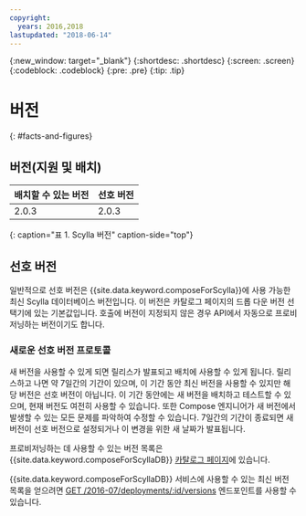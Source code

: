 ```yaml
---
copyright:
  years: 2016,2018
lastupdated: "2018-06-14"
---
```


{:new_window: target="_blank"}
{:shortdesc: .shortdesc}
{:screen: .screen}
{:codeblock: .codeblock}
{:pre: .pre}
{:tip: .tip}

# 버전 
{: #facts-and-figures}

## 버전(지원 및 배치)

배치할 수 있는 버전 | 선호 버전
----------|-----------
2.0.3 | 2.0.3
{: caption="표 1. Scylla 버전" caption-side="top"}

##  선호 버전

일반적으로 선호 버전은 {{site.data.keyword.composeForScylla}}에 사용 가능한 최신 Scylla 데이터베이스 버전입니다. 이 버전은 카탈로그 페이지의 드롭 다운 버전 선택기에 있는 기본값입니다. 호출에 버전이 지정되지 않은 경우 API에서 자동으로 프로비저닝하는 버전이기도 합니다.

### 새로운 선호 버전 프로토콜

새 버전을 사용할 수 있게 되면 릴리스가 발표되고 배치에 사용할 수 있게 됩니다. 릴리스하고 나면 약 7일간의 기간이 있으며, 이 기간 동안 최신 버전을 사용할 수 있지만 해당 버전은 선호 버전이 아닙니다. 이 기간 동안에는 새 버전을 배치하고 테스트할 수 있으며, 현재 버전도 여전히 사용할 수 있습니다. 또한 Compose 엔지니어가 새 버전에서 발생할 수 있는 모든 문제를 파악하여 수정할 수 있습니다. 7일간의 기간이 종료되면 새 버전이 선호 버전으로 설정되거나 이 변경을 위한 새 날짜가 발표됩니다.

프로비저닝하는 데 사용할 수 있는 버전 목록은 {{site.data.keyword.composeForScyllaDB}} [카탈로그 페이지](https://console.{DomainName}/catalog/services/compose-for-scylladb)에 있습니다.

{{site.data.keyword.composeForScyllaDB}} 서비스에 사용할 수 있는 최신 버전 목록을 얻으려면
[GET /2016-07/deployments/:id/versions](https://apidocs.compose.com/v1.0/reference#2016-07-get-deployments-versions) 엔드포인트를 사용할 수 있습니다.
